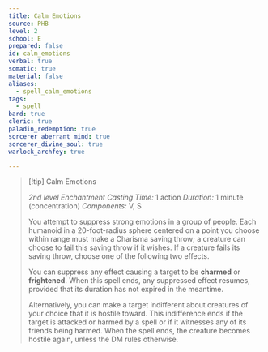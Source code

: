 ```yaml
---
title: Calm Emotions
source: PHB
level: 2
school: E
prepared: false
id: calm_emotions
verbal: true
somatic: true
material: false
aliases:
  - spell_calm_emotions
tags:
  - spell
bard: true
cleric: true
paladin_redemption: true
sorcerer_aberrant_mind: true
sorcerer_divine_soul: true
warlock_archfey: true

---
```

>[!tip] Calm Emotions
>
> *2nd level Enchantment*
> *Casting Time:* 1 action
> *Duration:* 1 minute (concentration)
> *Components:* V, S
>
>You attempt to suppress strong emotions in a group of people. Each humanoid in a 20-foot-radius sphere centered on a point you choose within range must make a Charisma saving throw; a creature can choose to fail this saving throw if it wishes. If a creature fails its saving throw, choose one of the following two effects.
>
>You can suppress any effect causing a target to be **charmed** or **frightened**. When this spell ends, any suppressed effect resumes, provided that its duration has not expired in the meantime.
>
>Alternatively, you can make a target indifferent about creatures of your choice that it is hostile toward. This indifference ends if the target is attacked or harmed by a spell or if it witnesses any of its friends being harmed. When the spell ends, the creature becomes hostile again, unless the DM rules otherwise.
>

